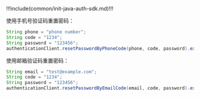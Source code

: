 !!!include(common/init-java-auth-sdk.md)!!!

使用手机号验证码重置密码：

```java
String phone = "phone number";
String code = "1234";
String password = "123456";
authenticationClient.resetPasswordByPhoneCode(phone, code, password).execute();
```

使用邮箱验证码重置密码：

```java
String email = "test@example.com";
String code = "1234";
String password = "123456";
authenticationClient.resetPasswordByEmailCode(email, code, password).execute();
```

